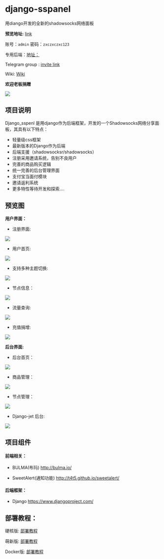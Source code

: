 # django-sspanel
用diango开发的全新的shadowsocks网络面板

**预览地址:**  [link](http://118.24.21.77)

账号：`admin`  密码：`zxczxczxc123`

专用后端：[地址：](https://github.com/Ehco1996/shadowsocksr)

Telegram group : [invite link](https://t.me/Ehcobreakwa11)

Wiki: [Wiki](https://github.com/Ehco1996/django-sspanel/wiki)

**欢迎老板捐赠**

![](http://opj9lh0x4.bkt.clouddn.com/17-12-20/62343859.jpg)

## 项目说明

Django_sspenl 是用django作为后端框架，开发的一个Shadowsocks网络分享面板，其具有以下特点：

* 轻量级css框架
* 最新版本的Django作为后端
* 后端支援（shadowsocksr/shadowsocks）
* 注册采用邀请系统，告别不良用户
* 完善的商品购买逻辑
* 统一完善的后台管理界面
* 支付宝当面付模块
* 邀请返利系统
* 更多特性等待开发和探索....

## 预览图

**用户界面：**

* 注册界面:

![](http://opj9lh0x4.bkt.clouddn.com/18-1-20/21920210.jpg)

* 用户首页:

![](http://opj9lh0x4.bkt.clouddn.com/18-1-20/44962964.jpg)


* 支持多种主题切换:

![](http://opj9lh0x4.bkt.clouddn.com/18-4-7/37704064.jpg)

* 节点信息：

![](http://opj9lh0x4.bkt.clouddn.com/18-1-20/12404617.jpg)

* 流量查询:

![](http://opj9lh0x4.bkt.clouddn.com/18-1-20/23097796.jpg)


* 充值捐增:

![](http://opj9lh0x4.bkt.clouddn.com/18-1-20/84610707.jpg)



**后台界面:**

* 后台首页：

![](http://opj9lh0x4.bkt.clouddn.com/17-10-25/23766206.jpg)

* 商品管理：

![](http://opj9lh0x4.bkt.clouddn.com/17-9-17/76575609.jpg)

* 节点管理：

![](http://opj9lh0x4.bkt.clouddn.com/17-9-17/12003054.jpg)


* Django-jet 后台:

![](http://opj9lh0x4.bkt.clouddn.com/18-4-7/67402906.jpg)

## 项目组件

#### 前端相关：

* BULMA(布玛) <http://bulma.io/>

* SweetAlert(通知功能) <http://t4t5.github.io/sweetalert/>

#### 后端框架：

* Django  <https://www.djangoproject.com/>


## 部署教程：

硬核版: [部署教程](https://github.com/Ehco1996/django-sspanel/wiki/%E9%9D%A2%E6%9D%BF%E9%83%A8%E7%BD%B2)

萌新版: [部署教程](https://github.com/Ehco1996/django-sspanel/wiki/%E9%9D%A2%E6%9D%BF%E5%AE%89%E8%A3%85%E6%95%99%E7%A8%8B-%E8%90%8C%E6%96%B0%E7%89%88)

Docker版: [部署教程](https://github.com/Ehco1996/django-sspanel/wiki/%E5%88%A9%E7%94%A8Dokcer-%E4%B8%80%E9%94%AE%E5%AE%89%E8%A3%85)
